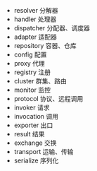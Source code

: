 - resolver    分解器
- handler     处理器
- dispatcher  分配器、调度器
- adapter     适配器
- repository  容器、仓库
- config      配置
- proxy       代理
- registry    注册
- cluster     群集、路由
- monitor     监控
- protocol    协议、远程调用
- invoker     请求
- invocation  调用 
- exporter    出口
- result      结果
- exchange    交换
- transport   运输、传输
- serialize   序列化